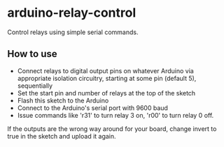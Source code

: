 # arduino-relay-control
Control relays using simple serial commands.

## How to use
- Connect relays to digital output pins on whatever Arduino via appropriate isolation circuitry, starting at some pin (default 5), sequentially
- Set the start pin and number of relays at the top of the sketch
- Flash this sketch to the Arduino
- Connect to the Arduino's serial port with 9600 baud
- Issue commands like 'r31' to turn relay 3 on, 'r00' to turn relay 0 off.

If the outputs are the wrong way around for your board, change invert to true in the sketch and upload it again.
